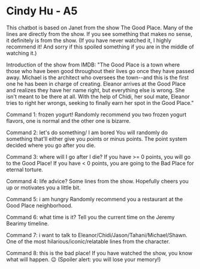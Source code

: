 # Cindy Hu - A5

This chatbot is based on Janet from the show The Good Place. Many of the lines are directly from the show. If you see something that makes no sense, it definitely is from the show. (If you have never watched it, I highly recommend it! And sorry if this spoiled something if you are in the middle of watching it.)

Introduction of the show from IMDB:
"The Good Place is a town where those who have been good throughout their lives go once they have passed away. Michael is the architect who oversees the town--and this is the first one he has been in charge of creating. Eleanor arrives at the Good Place and realizes they have her name right, but everything else is wrong. She isn't meant to be there at all. With the help of Chidi, her soul mate, Eleanor tries to right her wrongs, seeking to finally earn her spot in the Good Place."

Command 1: frozen yogurt!
Randomly recommend you two frozen yogurt flavors, one is normal and the other one is bizarre.

Command 2: let's do something/ I am bored
You will randomly do something that'll either give you points or minus points. The point system decided where you go after you die.

Command 3: where will I go after I die?
If you have >= 0 points, you will go to the Good Place! If you have < 0 points, you are going to the Bad Place for eternal torture.

Command 4: life advice?
Some lines from the show. Hopefully cheers you up or motivates you a little bit.

Command 5: i am hungry
Randomly recommend you a restaurant at the Good Place neighborhood.

Command 6: what time is it?
Tell you the current time on the Jeremy Bearimy timeline.

Command 7: i want to talk to Eleanor/Chidi/Jason/Tahani/Michael/Shawn.
One of the most hilarious/iconic/relatable lines from the character.

Command 8: this is the bad place!
If you have watched the show, you know what will happen. 😉
(Spoiler alert: you will lose your memory!)

